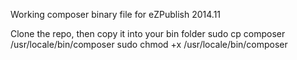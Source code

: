 Working composer binary file for eZPublish 2014.11

Clone the repo, then copy it into your bin folder 
sudo cp composer /usr/locale/bin/composer
sudo chmod +x /usr/locale/bin/composer

